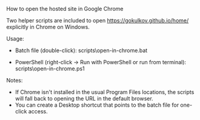 How to open the hosted site in Google Chrome

Two helper scripts are included to open https://gokulkov.github.io/home/ explicitly in Chrome on Windows.

Usage:

- Batch file (double-click):
  scripts\open-in-chrome.bat

- PowerShell (right-click -> Run with PowerShell or run from terminal):
  scripts\open-in-chrome.ps1

Notes:
- If Chrome isn't installed in the usual Program Files locations, the scripts will fall back to opening the URL in the default browser.
- You can create a Desktop shortcut that points to the batch file for one-click access.
